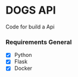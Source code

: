 # DOGS API
 Code for build a Api
 
 
### Requirements General

- [x] Python
- [x] Flask
- [x] Docker

